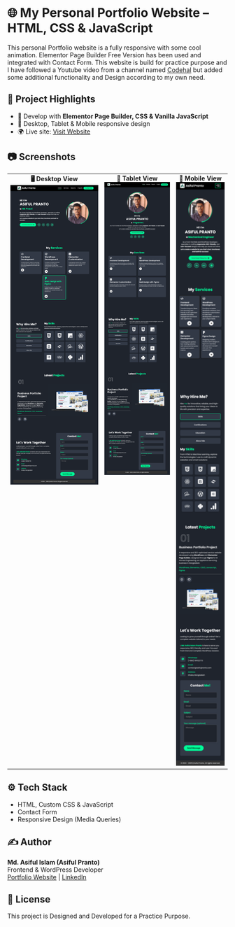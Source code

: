 # 🌐 My Personal Portfolio Website – HTML, CSS & JavaScript

This personal Portfolio website is a fully responsive with some cool animation. Elementor Page Builder Free Version has been used and integrated with Contact Form. This website is build for practice purpose and I have followed a Youtube video from a channel named [Codehal](https://youtube.com/@codehal) but added some additional functionality and Design according to my own need.

## 📌 Project Highlights

- 🔧 Develop with **Elementor Page Builder, CSS & Vanilla JavaScript**
- 📱 Desktop, Tablet & Mobile responsive design
- 🌍 Live site: [Visit Website](https://asifulpranto.com/)

## 📷 Screenshots

<table>
  <tr>
    <td align="center" valign="top">
      <strong>🖥️ Desktop View</strong><br>
      <img src="screenshots/HomepageView - Desktop.png" alt="Page DesktopView Image" width="400">
    </td>
    <td align="center" valign="top">
      <strong>📱 Tablet View</strong><br>
      <img src="screenshots/HomepageView - Tablet.png" alt="Page TabletView Image" width="300">
    </td>
    <td align="center" valign="top">
      <strong>📱 Mobile View</strong><br>
      <img src="screenshots/HomepageView - Mobile.png" alt="Page MobileView Image" width="200">
    </td>
  </tr>
</table>

## ⚙️ Tech Stack

- HTML, Custom CSS & JavaScript
- Contact Form
- Responsive Design (Media Queries)

## ✍️ Author

**Md. Asiful Islam (Asiful Pranto)**  
Frontend & WordPress Developer  
[Portfolio Website](https://asifulpranto.com) | [LinkedIn](https://linkedin.com/in/asiful-i-pranto)


## 📃 License

This project is Designed and Developed for a Practice Purpose. 
